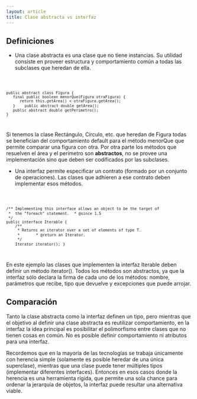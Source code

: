 ```yaml
---
layout: article
title: Clase abstracta vs interfaz
---
```


Definiciones
------------

-   Una clase abstracta es una clase que no tiene instancias. Su utilidad consiste en proveer estructura y comportamiento común a todas las subclases que heredan de ella.

<code>

`public abstract class Figura {`
`   final public boolean menorQue(Figura otraFigura) {`
`      return this.getArea() < otraFigura.getArea();`
`   }`
`   public abstract double getArea();`
`   public abstract double getPerimetro();`
`}`

</code> Si tenemos la clase Rectángulo, Círculo, etc. que heredan de Figura todas se benefician del comportamiento default para el método menorQue que permite comparar una figura con otra. Por otra parte los métodos que resuelven el área y el perímetro son **abstractos**, no se provee una implementación sino que deben ser codificados por las subclases.

-   Una interfaz permite especificar un contrato (formado por un conjunto de operaciones). Las clases que adhieren a ese contrato deben implementar esos métodos.

<code>

`/** Implementing this interface allows an object to be the target of`
` *  the "foreach" statement.`
` * @since 1.5`
` */`
`public interface Iterable`<T>` {`
`    /**`
`     * Returns an iterator over a set of elements of type T.`
`     * `
`     * @return an Iterator.`
`     */`
`    Iterator`<T>` iterator();`
`}`

</code> En este ejemplo las clases que implementen la interfaz Iterable deben definir un método iterator(). Todos los métodos son abstractos, ya que la interfaz sólo declara la firma de cada uno de los métodos: nombre, parámetros que recibe, tipo que devuelve y excepciones que puede arrojar.

Comparación
-----------

Tanto la clase abstracta como la interfaz definen un tipo, pero mientras que el objetivo al definir una clase abstracta es reutilizar comportamiento, en la interfaz la idea principal es posibilitar el polimorfismo entre clases que no tienen cosas en común. No es posible definir comportamiento ni atributos para una interfaz.

Recordemos que en la mayoría de las tecnologías se trabaja únicamente con herencia simple (solamente es posible heredar de una única superclase), mientras que una clase puede tener múltiples tipos (implementar diferentes interfaces). Entonces en esos casos donde la herencia es una herramienta rígida, que permite una sola chance para ordenar la jerarquía de objetos, la interfaz puede resultar una alternativa viable.
